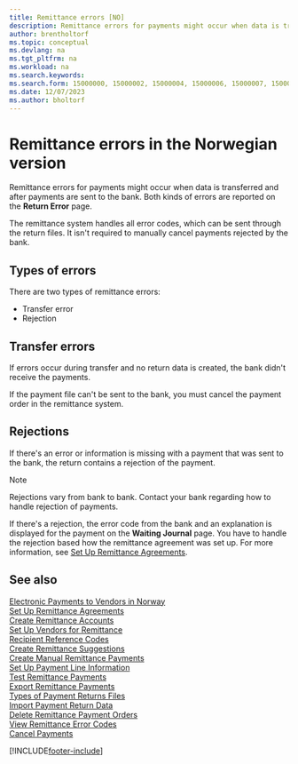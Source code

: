 ```yaml
---
title: Remittance errors [NO]
description: Remittance errors for payments might occur when data is transferred after payments are sent to the bank. These errors are reported on the Return Error page.
author: brentholtorf
ms.topic: conceptual
ms.devlang: na
ms.tgt_pltfrm: na
ms.workload: na
ms.search.keywords:
ms.search.form: 15000000, 15000002, 15000004, 15000006, 15000007, 15000010
ms.date: 12/07/2023
ms.author: bholtorf
---
```

# Remittance errors in the Norwegian version

Remittance errors for payments might occur when data is transferred and after payments are sent to the bank. Both kinds of errors are reported on the **Return Error** page.  

The remittance system handles all error codes, which can be sent through the return files. It isn't required to manually cancel payments rejected by the bank.  

## Types of errors  
There are two types of remittance errors:  

- Transfer error  
- Rejection  

## Transfer errors  
If errors occur during transfer and no return data is created, the bank didn't receive the payments.  

If the payment file can't be sent to the bank, you must cancel the payment order in the remittance system.  

## Rejections  
If there's an error or information is missing with a payment that was sent to the bank, the return contains a rejection of the payment.  

> [!NOTE]  
>  Rejections vary from bank to bank. Contact your bank regarding how to handle rejection of payments.  

If there's a rejection, the error code from the bank and an explanation is displayed for the payment on the **Waiting Journal** page. You have to handle the rejection based how the remittance agreement was set up. For more information, see [Set Up Remittance Agreements](how-to-set-up-remittance-agreements.md).  

## See also  
 [Electronic Payments to Vendors in Norway](electronic-payments-to-vendors-in-norway.md)   
 [Set Up Remittance Agreements](how-to-set-up-remittance-agreements.md)   
 [Create Remittance Accounts](how-to-create-remittance-accounts.md)   
 [Set Up Vendors for Remittance](how-to-set-up-vendors-for-remittance.md)   
 [Recipient Reference Codes](recipient-reference-codes.md)   
 [Create Remittance Suggestions](how-to-create-remittance-suggestions.md)   
 [Create Manual Remittance Payments](how-to-create-manual-remittance-payments.md)   
 [Set Up Payment Line Information](how-to-set-up-payment-line-information.md)   
 [Test Remittance Payments](how-to-test-remittance-payments.md)   
 [Export Remittance Payments](how-to-export-remittance-payments.md)   
 [Types of Payment Returns Files](types-of-payment-returns-files.md)   
 [Import Payment Return Data](how-to-import-payment-return-data.md)   
 [Delete Remittance Payment Orders](how-to-delete-remittance-payment-orders.md)   
 [View Remittance Error Codes](how-to-view-remittance-error-codes.md)   
 [Cancel Payments](how-to-cancel-payments.md)


[!INCLUDE[footer-include](../../includes/footer-banner.md)]